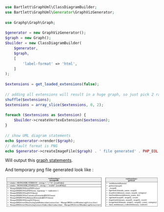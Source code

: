 
```php
use Bartlett\GraphUml\ClassDiagramBuilder;
use Bartlett\GraphUml\Generator\GraphVizGenerator;

use Graphp\Graph\Graph;

$generator = new GraphVizGenerator();
$graph = new Graph();
$builder = new ClassDiagramBuilder(
    $generator,
    $graph,
    [
        'label-format' => 'html',
    ]
);

$extensions = get_loaded_extensions(false);

// adding all extensions will result in a huge graph, so just pick 2 random ones
shuffle($extensions);
$extensions = array_slice($extensions, 0, 2);

foreach ($extensions as $extension) {
    $builder->createVertexExtension($extension);
}

// show UML diagram statements
echo $generator->render($graph);
// default format is PNG
echo $generator->createImageFile($graph) . ' file generated' . PHP_EOL;
```

Will output this [graph statements](./php_extensions.html.gv).

And temporary png file generated look like :

![PHP Extensions](./php_extensions.graphviz.png)
